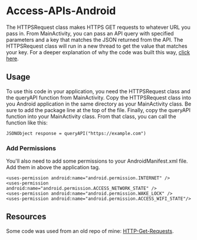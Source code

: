 # Access-APIs-Android

The HTTPSRequest class makes HTTPS GET requests to whatever URL you pass in. From MainActivity, you can pass an API query with specified parameters and a key that matches the JSON returned from the API. The HTTPSRequest class will run in a new thread to get the value that matches your key. For a deeper explanation of why the code was built this way, [click here]().

## Usage

To use this code in your application, you need the HTTPSRequest class and the queryAPI function from MainActivity. Copy the HTTPSRequest class into you Android application in the same directory as your MainActivity class. Be sure to add the package line at the top of the file. Finally, copy the queryAPI function into your MainActivity class. From that class, you can call the function like this:

    JSONObject response = queryAPI("https://example.com")

### Add Permissions

You'll also need to add some permissions to your AndroidManifest.xml file. Add them in above the application tag.

    <uses-permission android:name="android.permission.INTERNET" />
    <uses-permission android:name="android.permission.ACCESS_NETWORK_STATE" />
    <uses-permission android:name="android.permission.WAKE_LOCK" />
    <uses-permission android:name="android.permission.ACCESS_WIFI_STATE"/>

## Resources

Some code was used from an old repo of mine: [HTTP-Get-Requests](https://github.com/reganwillis/HTTP-GET-Requests).

